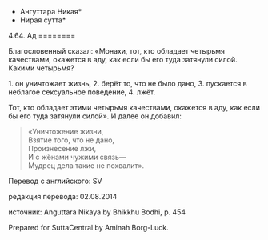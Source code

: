 * Ангуттара Никая*
* Нирая сутта*

4\.64\. Ад
\=\=\=\=\=\=\=\=

Благословенный сказал: «Монахи, тот, кто обладает четырьмя качествами, окажется в аду, как если бы его туда затянули силой\. Какими четырьмя?

1\. он уничтожает жизнь,
2\. берёт то, что не было дано,
3\. пускается в неблагое сексуальное поведение,
4\. лжёт\.

Тот, кто обладает этими четырьмя качествами, окажется в аду, как если бы его туда затянули силой»\. И далее он добавил:

> «Уничтожение жизни,  
> Взятие того, что не дано,  
> Произнесение лжи,  
> И с жёнами чужими связь—  
> Мудрец дела такие не похвалит»\.

Перевод с английского: SV

редакция перевода: 02\.08\.2014

источник: Anguttara Nikaya by Bhikkhu Bodhi, p\. 454

Prepared for SuttaCentral by Aminah Borg\-Luck\.